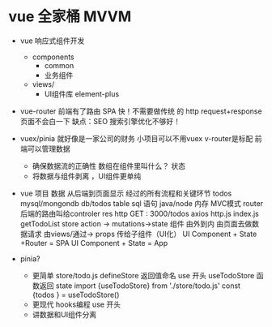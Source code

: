 # vue 全家桶   MVVM

- vue 响应式组件开发
    - components
        - common
        - 业务组件
    - views/
        - UI组件库 element-plus
- vue-router
    前端有了路由
    SPA 快！不需要做传统 的 http request+response
    页面不会白一下
    缺点：SEO 搜索引擎优化不够好！

- vuex/pinia        就好像是一家公司的财务 小项目可以不用vuex v-router是标配
    前端可以管理数据
    - 确保数据流的正确性
        数组在组件里叫什么？ 状态
    - 将数据与组件剥离 ，UI组件更单纯

- vue 项目 数据 从后端到页面显示 经过的所有流程和关键环节
    todos 
    mysql/mongondb db/todos table
    sql 语句
    java/node 内存 MVC模式 
    router 后端的路由叫给controler
    res
    http GET : 3000/todos
    axios http.js index.js getTodoList
    store action -> mutations->state
    组件 由外到内 由页面去做数据请求 由views/通过-> props 传给子组件（UI化）
    UI Component + State +Router = SPA
    UI Component + State = App

- pinia?
    - 更简单
        store/todo.js defineStore 返回值命名 use 开头 useTodoStore
        函数返回 state
        import {useTodoStore} from './store/todo.js'
        const {todos } = useTodoStore()
    - 更现代
        hooks编程 use 开头
    - 讲数据和UI组件分离